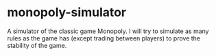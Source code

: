 monopoly-simulator
==================

A simulator of the classic game Monopoly. I will try to simulate as many rules as the game has (except trading between players) to prove the stability of the game.
